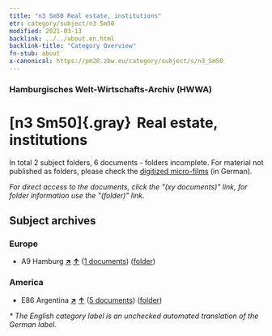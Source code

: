 ```yaml
---
title: "n3 Sm50 Real estate, institutions"
etr: category/subject/n3 Sm50
modified: 2021-03-13
backlink: ../../about.en.html
backlink-title: "Category Overview"
fn-stub: about
x-canonical: https://pm20.zbw.eu/category/subject/s/n3_Sm50
---
```


### Hamburgisches Welt-Wirtschafts-Archiv (HWWA)
# [n3 Sm50]{.gray}&#8201; Real estate, institutions&#160; 





In total 2 subject folders, 6 documents - folders incomplete.
For material not published as folders, please check the [digitized micro-films](/film/h1_sh.de.html) (in German).

_For direct access to the documents, click the "(xy documents)" link, for folder information use the "(folder)" link._

## Subject archives



### Europe

- A9 Hamburg [**&nearr;**](../../../geo/i/140905/about.en.html "Hamburg (all folders)") [**&uarr;**](../../../geo/about.en.html#A9 "Country category system") (<a href="https://pm20.zbw.eu/dfgview/sh/140905,187257" title="about: Hamburg : Real estate, institutions" target="_blank">1 documents</a>) ([folder](../../../../folder/sh/1409xx/140905/1872xx/187257/about.en.html))

### America

- E86 Argentina [**&nearr;**](../../../geo/i/141692/about.en.html "Argentina (all folders)") [**&uarr;**](../../../geo/about.en.html#E86 "Country category system") (<a href="https://pm20.zbw.eu/dfgview/sh/141692,187257" title="about: Argentina : Real estate, institutions" target="_blank">5 documents</a>) ([folder](../../../../folder/sh/1416xx/141692/1872xx/187257/about.en.html))


_* The English category label is an unchecked automated translation of the German label._

